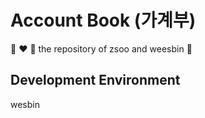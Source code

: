 # Account Book (가계부)
:woman: :heart: :boy:
the repository of zsoo and weesbin :couple:

## Development Environment
wesbin